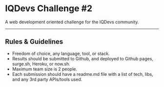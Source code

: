 # IQDevs Challenge #2

A web development oriented challenge for the IQDevs community.

---

## Rules & Guidelines

- Freedom of choice, any language, tool, or stack.
- Results should be submitted to Github, and deployed to Github pages, surge.sh, Heroku, or now.sh.
- Maximum team size is 2 people.
- Each submission should have a readme.md file with a list of tech, libs, and any 3rd party APIs/tools used.
